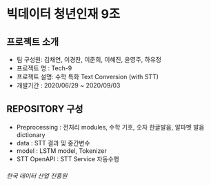 # 빅데이터 청년인재 9조 

## 프로젝트 소개
* 팀 구성원: 김채연, 이경찬, 이준희, 이혜진, 윤영주, 하유정
* 프로젝트 명 : Tech-9
* 프로젝트 설명: 수학 특화 Text Conversion (with STT)
* 개발기간 : 2020/06/29 ~ 2020/09/03

## REPOSITORY 구성
* Preprocessing : 전처리 modules, 수학 기호, 숫자 한글발음, 알파벳 발음 dictionary
* data : STT 결과 및 중간변수
* model : LSTM model, Tokenizer
* STT OpenAPI : STT Service 자동수행

###### 한국 데이터 산업 진흥원
